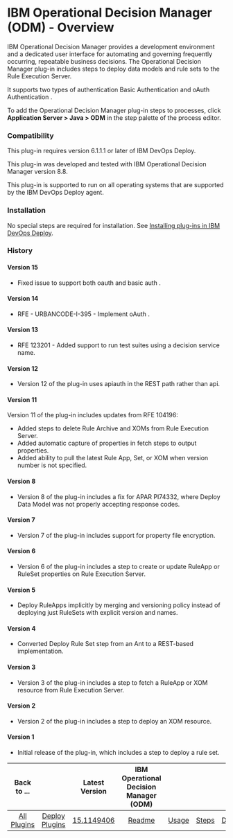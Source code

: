 
# IBM Operational Decision Manager (ODM) - Overview


IBM Operational Decision Manager provides a development environment and a dedicated user interface for automating and governing frequently occurring, repeatable business decisions. The Operational Decision Manager plug-in includes steps to deploy data models and rule sets to the Rule Execution Server.

It supports two types of authentication Basic Authentication and oAuth Authentication .

To add the Operational Decision Manager plug-in steps to processes, click **Application Server > Java > ODM** in the step palette of the process editor.

### Compatibility

This plug-in requires version 6.1.1.1 or later of IBM DevOps Deploy.

This plug-in was developed and tested with IBM Operational Decision Manager version 8.8.

This plug-in is supported to run on all operating systems that are supported by the IBM DevOps Deploy agent.

### Installation

No special steps are required for installation. See [Installing plug-ins in IBM DevOps Deploy](https://community.ibm.com/community/user/wasdevops/blogs/laurel-dickson-bull1/2022/06/13/install-plugins "Installing plug-ins in IBM DevOps Deploy").

### History

#### Version 15

* Fixed issue to support both oauth and basic auth .

#### Version 14

* RFE - URBANCODE-I-395 - Implement oAuth .

#### Version 13

* RFE 123201 - Added support to run test suites using a decision service name.

#### Version 12

* Version 12 of the plug-in uses apiauth in the REST path rather than api.

#### Version 11

Version 11 of the plug-in includes updates from RFE 104196:

* Added steps to delete Rule Archive and XOMs from Rule Execution Server.
* Added automatic capture of properties in fetch steps to output properties.
* Added ability to pull the latest Rule App, Set, or XOM when version number is not specified.

#### Version 8

* Version 8 of the plug-in includes a fix for APAR PI74332, where Deploy Data Model was not properly accepting response codes.

#### Version 7

* Version 7 of the plug-in includes support for property file encryption.

#### Version 6

* Version 6 of the plug-in includes a step to create or update RuleApp or RuleSet properties on Rule Execution Server.

#### Version 5

* Deploy RuleApps implicitly by merging and versioning policy instead of deploying just RuleSets with explicit version and names.

#### Version 4

* Converted Deploy Rule Set step from an Ant to a REST-based implementation.

#### Version 3

* Version 3 of the plug-in includes a step to fetch a RuleApp or XOM resource from Rule Execution Server.

#### Version 2

* Version 2 of the plug-in includes a step to deploy an XOM resource.

#### Version 1

* Initial release of the plug-in, which includes a step to deploy a rule set.

|Back to ...||Latest Version|IBM Operational Decision Manager (ODM) ||||
| :---: | :---: | :---: | :---: | :---: | :---: | :---: |
|[All Plugins](../../index.md)|[Deploy Plugins](../README.md)|[15.1149406](https://raw.githubusercontent.com/UrbanCode/IBM-UCD-PLUGINS/main/files/ibm-odm/ucd-ibm-odm-15.1149406.zip)|[Readme](README.md)|[Usage](usage.md)|[Steps](steps.md)|[Downloads](downloads.md)|
